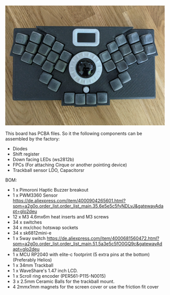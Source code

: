 ![BatreeqV2](/Pictures/BatreeqV2Rectangle.jpg)

This board has PCBA files. So it the following components can be assembled by the factory:
- Diodes
- Shift register
- Down facing LEDs (ws2812b)
- FPCs (For attaching Cirque or another pointing device)
- Trackball sensor LDO, Capacitorsr

BOM:

- 1 x Pimoroni Haptic Buzzer breakout
- 1 x PWM3360 Sensor https://de.aliexpress.com/item/4000904265601.html?spm=a2g0o.order_list.order_list_main.35.6e5e5c5fyNDLvJ&gatewayAdapt=glo2deu
- 12 x M3 4.6mx6m heat inserts and M3 screws
- 34 x switches
- 34 x mx/choc hotswap sockets
- 34 x sk6812mini-e
- 1 x 5way switch https://de.aliexpress.com/item/4000681560472.html?spm=a2g0o.order_list.order_list_main.51.5a3e5c5fO0GQ9c&gatewayAdapt=glo2deu
- 1 x MCU RP2040 with elite-c footprint (5 extra pins at the bottom) (Preferably Helios)
- 1 x 34mm Trackball
- 1 x WaveShare's 1.47 inch LCD.
- 1 x Scroll ring encoder (PER561-P115-N0015)
- 3 x 2.5mm Ceramic Balls for the trackball mount.
- 4 2mmx1mm magnets for the screen cover or use the friction fit cover


